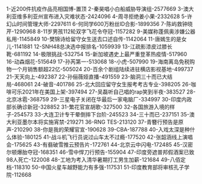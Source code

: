 1-近200件抗疫作品亮相国博-置顶
2-秦昊唱小白船威胁导演组-2577669
3-澳大利亚维多利亚州宣布进入灾难状态-2424096
4-周寻拒绝姜小果-2332628
5-许幻山时间管理大师-2297611
6-何同学600万粉丝ID合影-1899356
7-陈屿救钟晓芹-1290968
8-11岁男孩112轮双字飞花令夺冠-1157282
9-美媒称蓬佩奥涉嫌公器私用-1145849
10-樊锦诗给留守女生送去口述自传-1142064
11-唐嫣生的是女儿-1141881
12-SNH48总决选中报排名-1059939
13-江疏影漆皮过膝长靴-681192
14-极限挑战-532754
15-新加坡遇史上最严重登革热疫情-517960
16-动森烟花-515649
17-孙芮第一-513068
18-小虎-507990
19-海南离岛免税购物一个月销售额超22亿-505024
20-百余个剧组陆续进驻横店影视基地-499737
21-天天向上-492387
22-孙俪薇娅直播-491559
23-脑洞三十而已大结局-468061
24-破音-401786
25-北大回应留守女生报考考古专业-398205
26-咖啡可乐2021年在美国上架-397494
27-吴磊听自己唱的rap笑到半夜-383527
28-北京冰雹-368759
29-三星电子关闭在华最后一家电脑厂-334997
30-印度内政部长确诊新冠-328852
31-繁花官宣胡歌-327500
32-各国旅游入境的样子-254573
33-大连卫计专干晕倒摔下台阶-245523
34-三十而已-237151
35-澳大利亚墨尔本将实施宵禁-219271
36-RNG TES-213120
37-青簪行预告是原声-210290
38-你是我的荣耀官宣-190628
39-CBA-187788
40-入戏太深是种什么体验-180125
41-战斗机飞行员说过山车太不过瘾-177520
42-张韶涵线上演唱会-175625
43-有翡破雪推云预告片-172761
44-北京云中闪电-172485
45-汉密尔顿爆胎夺冠-168351
46-雪中悍刀行预告-155904
47-印度旁遮普邦假酒案已致98人死亡-122008
48-工地为考入清华暑期打工男生加薪-121684
49-八佰定档-118310
50-中国火星车越野能力有多强-117531
51-印度教育部将审核孔子学院-112668
